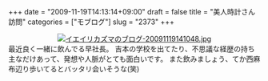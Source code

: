 +++
date = "2009-11-19T14:13:14+09:00"
draft = false
title = "美人時計さん訪問"
categories = ["モブログ"]
slug = "2373"
+++

<div align="center"><a href="http://ieiri.net/wordpress/wp-content/uploads/ameblo/blog_import_4f7a3829d5761.jpg"><img src="http://ieiri.net/wordpress/wp-content/uploads/ameblo/blog_import_4f7a382988c90.jpg" alt="イエイリカズマのブログ-20091119141048.jpg"></a></div>
最近良く一緒に飲んでる早社長。
吉本の学校を出てたり、不思議な経歴の持ち主なだけあって、発想や人脈がとても面白いです。
また飲みましょう、てか西麻布辺り歩いてるとバッタリ会いそうな(笑)
